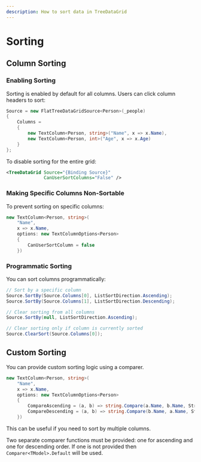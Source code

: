 ```yaml
---
description: How to sort data in TreeDataGrid
---
```


# Sorting

## Column Sorting

### Enabling Sorting

Sorting is enabled by default for all columns. Users can click column headers to sort:

```csharp
Source = new FlatTreeDataGridSource<Person>(_people)
{
    Columns =
    {
        new TextColumn<Person, string>("Name", x => x.Name),
        new TextColumn<Person, int>("Age", x => x.Age)
    }
};
```

To disable sorting for the entire grid:

```xml
<TreeDataGrid Source="{Binding Source}"
              CanUserSortColumns="False" />
```

### Making Specific Columns Non-Sortable

To prevent sorting on specific columns:

```csharp
new TextColumn<Person, string>(
    "Name",
    x => x.Name,
    options: new TextColumnOptions<Person>
    {
        CanUserSortColumn = false
    })
```

### Programmatic Sorting

You can sort columns programmatically:

```csharp
// Sort by a specific column
Source.SortBy(Source.Columns[0], ListSortDirection.Ascending);
Source.SortBy(Source.Columns[1], ListSortDirection.Descending);

// Clear sorting from all columns
Source.SortBy(null, ListSortDirection.Ascending);

// Clear sorting only if column is currently sorted
Source.ClearSort(Source.Columns[0]);
```

## Custom Sorting

You can provide custom sorting logic using a comparer.

```csharp
new TextColumn<Person, string>(
    "Name",
    x => x.Name,
    options: new TextColumnOptions<Person>
    {
        CompareAscending = (a, b) => string.Compare(a.Name, b.Name, StringComparison.OrdinalIgnoreCase),
        CompareDescending = (a, b) => string.Compare(b.Name, a.Name, StringComparison.OrdinalIgnoreCase)
    })
```

This can be useful if you need to sort by multiple columns.

Two separate comparer functions must be provided: one for ascending and one for descending order. If one is not provided then `Comparer<TModel>.Default` will be used.
